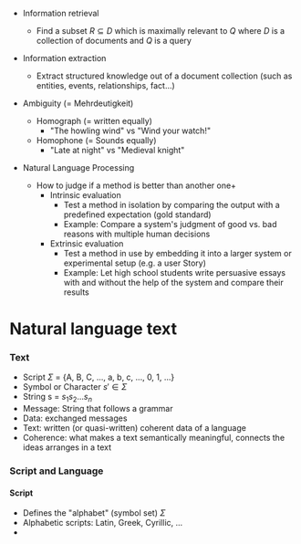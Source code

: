 - Information retrieval
	- Find a subset $R \subseteq D$ which is maximally relevant to $Q$ where $D$ is a collection of documents and $Q$ is a query
- Information extraction
	- Extract structured knowledge out of a document collection (such as entities, events, relationships, fact...)
- Ambiguity (= Mehrdeutigkeit)
	- Homograph (= written equally)
		- "The howling wind" vs "Wind your watch!"
	- Homophone (= Sounds equally)
		- "Late at night" vs "Medieval knight"

- Natural Language Processing
	- How to judge if a method is better than another one+
		- Intrinsic evaluation
			- Test a method in isolation by comparing the output with a predefined expectation (gold standard)
			- Example: Compare a system's judgment of good vs. bad reasons with multiple human decisions
		- Extrinsic evaluation
			- Test a method in use by embedding it into a larger system or experimental setup (e.g. a user Story)
			- Example: Let high school students write persuasive essays with and without the help of the system and compare their results

# Natural language text
### Text
- Script $\Sigma$ = {A, B, C, ..., a, b, c, ..., 0, 1, ...}
- Symbol or Character $s' \in \Sigma$
- String s = $s_{1}s_{2}...s_{n}$
- Message: String that follows a grammar
- Data: exchanged messages
- Text: written (or quasi-written) coherent data of a language
- Coherence: what makes a text semantically meaningful, connects the ideas arranges in a text

### Script and Language
#### Script
- Defines the "alphabet" (symbol set) $\Sigma$
- Alphabetic scripts: Latin, Greek, Cyrillic, ...
- 